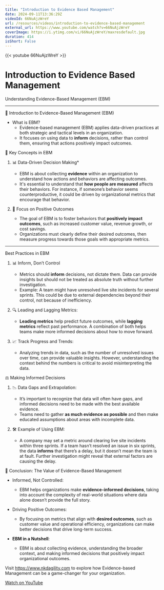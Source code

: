 ```yaml
---
title: "Introduction to Evidence Based Management"
date: 2024-09-11T13:36:29Z
videoId: 66NuAjzWreY
url: /resources/videos/introduction-to-evidence-based-management
external_url: https://www.youtube.com/watch?v=66NuAjzWreY
coverImage: https://i.ytimg.com/vi/66NuAjzWreY/maxresdefault.jpg
duration: 414
isShort: False
---
```


{{< youtube 66NuAjzWreY >}}

# Introduction to Evidence Based Management

Understanding Evidence-Based Management (EBM)

---

📘 Introduction to Evidence-Based Management (EBM)

- What is EBM?
  - Evidence-based management (EBM) applies data-driven practices at both strategic and tactical levels in an organization.
  - It focuses on using data to **inform** decisions, rather than control them, ensuring that actions positively impact outcomes.

🧠 Key Concepts in EBM

1. 📊 Data-Driven Decision Making*
   - EBM is about collecting **evidence** within an organization to understand how actions and behaviors are affecting outcomes.
   - It's essential to understand that **how people are measured** affects their behaviors. For instance, if someone’s behavior seems counterproductive, it could be driven by organizational metrics that encourage that behavior.

2. 🔄 Focus on Positive Outcomes
   - The goal of EBM is to foster behaviors that **positively impact outcomes**, such as increased customer value, revenue growth, or cost savings.
   - Organizations must clearly define their desired outcomes, then measure progress towards those goals with appropriate metrics.

---

Best Practices in EBM

1. 📊 Inform, Don’t Control
   - Metrics should **inform** decisions, not dictate them. Data can provide insights but should not be treated as absolute truth without further investigation.
   - Example: A team might have unresolved live site incidents for several sprints. This could be due to external dependencies beyond their control, not because of inefficiency.

2. 🔍 Leading and Lagging Metrics:
   - **Leading metrics** help predict future outcomes, while **lagging metrics** reflect past performance. A combination of both helps teams make more informed decisions about how to move forward.
   
3. 📈 Track Progress and Trends:
   - Analyzing trends in data, such as the number of unresolved issues over time, can provide valuable insights. However, understanding the context behind the numbers is critical to avoid misinterpreting the data.

⚖️ Making Informed Decisions

1. 📉 Data Gaps and Extrapolation:
   - It’s important to recognize that data will often have gaps, and informed decisions need to be made with the best available evidence.
   - Teams need to gather **as much evidence as possible** and then make educated assumptions about areas with incomplete data.

2. 🛠 Example of Using EBM:
   - A company may set a metric around clearing live site incidents within three sprints. If a team hasn’t resolved an issue in six sprints, the data **informs** that there’s a delay, but it doesn’t mean the team is at fault. Further investigation might reveal that external factors are causing the delay.

🌟 Conclusion: The Value of Evidence-Based Management

- Informed, Not Controlled:
   - EBM helps organizations make **evidence-informed decisions**, taking into account the complexity of real-world situations where data alone doesn’t provide the full story.
   
- Driving Positive Outcomes:
   - By focusing on metrics that align with **desired outcomes**, such as customer value and operational efficiency, organizations can make better decisions that drive long-term success.

- **EBM in a Nutshell**:
   - EBM is about collecting evidence, understanding the broader context, and making informed decisions that positively impact organizational outcomes.

Visit https://www.nkdagility.com to explore how Evidence-based Management can be a game-changer for your organization.

[Watch on YouTube](https://www.youtube.com/watch?v=66NuAjzWreY)
